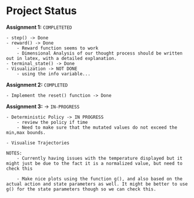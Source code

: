 # Project Status

**Assignment 1:** `COMPLETETED`

    - step() -> Done
    - reward() -> Done
        - Reward function seems to work
        - Dimensional Analysis of our thought process should be written out in latex, with a detailed explanation.
    - terminal_state() -> Done
    - Visualization -> NOT DONE
        - using the info variable...

**Assignment 2:** `COMPLETED`

    - Implement the reset() function -> Done

**Assignment 3:** -> `IN-PROGRESS`

    - Deterministic Policy -> IN PROGRESS
        - review the policy if time 
        - Need to make sure that the mutated values do not exceed the min,max bounds.

    - Visualise Trajectories

    NOTES:
        - Currently having issues with the temperature displayed but it might just be due to the fact it is a normalized value, but need to check this

        - Make nice plots using the function g(), and also based on the actual action and state parameters as well. It might be better to use g() for the state parameters though so we can check this.
